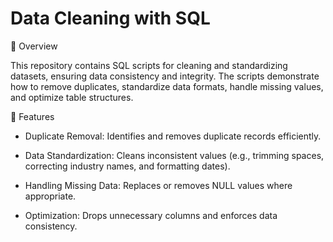 # Data Cleaning with SQL


📌 Overview

This repository contains SQL scripts for cleaning and standardizing datasets, ensuring data consistency and integrity. The scripts demonstrate how to remove duplicates, standardize data formats, handle missing values, and optimize table structures.

🚀 Features

- Duplicate Removal: Identifies and removes duplicate records efficiently.

- Data Standardization: Cleans inconsistent values (e.g., trimming spaces, correcting industry names, and formatting dates).

- Handling Missing Data: Replaces or removes NULL values where appropriate.

- Optimization: Drops unnecessary columns and enforces data consistency.
